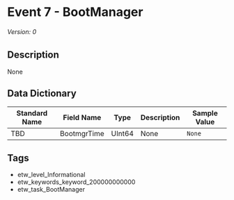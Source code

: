 # Event 7 - BootManager
###### Version: 0

## Description
None

## Data Dictionary
|Standard Name|Field Name|Type|Description|Sample Value|
|---|---|---|---|---|
|TBD|BootmgrTime|UInt64|None|`None`|

## Tags
* etw_level_Informational
* etw_keywords_keyword_200000000000
* etw_task_BootManager